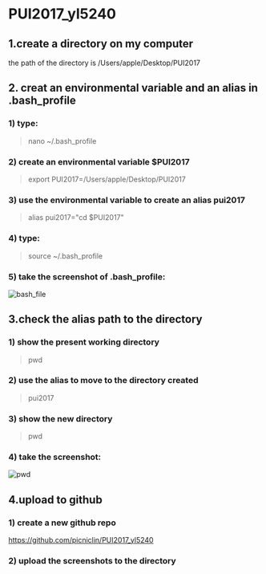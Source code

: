 # PUI2017_yl5240
## 1.create a directory on my computer 
the path of the directory is /Users/apple/Desktop/PUI2017

## 2. creat an environmental variable and an alias in .bash_profile
### 1) type:
> nano ~/.bash_profile
### 2) create an environmental variable $PUI2017
> export PUI2017=/Users/apple/Desktop/PUI2017
### 3) use the environmental variable to create an alias pui2017
> alias pui2017="cd $PUI2017"
### 4) type:
> source ~/.bash_profile
### 5) take the screenshot of .bash_profile:
![bash_file](https://github.com/picniclin/PUI2017_yl5240/blob/master/1.png)

## 3.check the alias path to the directory
### 1) show the present working directory
> pwd 
### 2) use the alias to move to the directory created
> pui2017 
### 3) show the new directory
> pwd
### 4) take the screenshot:
![pwd](https://github.com/picniclin/PUI2017_yl5240/blob/master/2.png)

## 4.upload to github
### 1) create a new github repo
https://github.com/picniclin/PUI2017_yl5240
### 2) upload the screenshots to the directory
